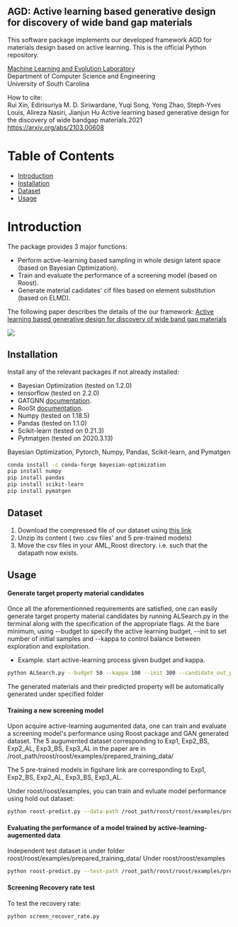 ## AGD: Active learning based generative design for discovery of wide band gap materials
This software package implements our developed framework AGD for materials design based on active learning. This is the official Python repository. 

[Machine Learning and Evolution Laboratory](http://mleg.cse.sc.edu)<br />
Department of Computer Science and Engineering <br />
University of South Carolina <br />

How to cite:<br />
Rui Xin, Edirisuriya M. D. Siriwardane, Yuqi Song, Yong Zhao, Steph-Yves Louis, Alireza Nasiri, Jianjun Hu
Active learning based generative design for the discovery of wide bandgap materials.2021 https://arxiv.org/abs/2103.00608

# Table of Contents
* [Introduction](#introduction)
* [Installation](#installation)
* [Dataset](#dataset)
* [Usage](#usage)



<a name="introduction"></a>
# Introduction
The package provides 3 major functions:

- Perform active-learning based sampling in whole design latent space (based on Bayesian Optimization).
- Train and evaluate the performance of a screening model (based on Roost).
- Generate material cadidates' cif files based on element substitution (based on ELMD). 

The following paper describes the details of the our framework:
[Active learning based generative design for discovery of wide band gap materials](https://arxiv.org/pdf/2103.00608.pdf)



![](front-pic.png)
<a name="installation"></a>
## Installation
Install any of the relevant packages if not already installed:
* Bayesian Optimization (tested on 1.2.0)
* tensorflow (tested on 2.2.0)
* GATGNN [documentation](https://github.com/superlouis/GATGNN).
* RooSt [documentation](https://github.com/CompRhys/roost).
* Numpy   (tested on 1.18.5)
* Pandas  (tested on 1.1.0) 
* Scikit-learn (tested on 0.21.3) 
* Pytmatgen (tested on 2020.3.13)

Bayesian Optimization, Pytorch, Numpy, Pandas, Scikit-learn, and Pymatgen
```bash
conda install -c conda-forge bayesian-optimization
pip install numpy
pip install pandas
pip install scikit-learn
pip install pymatgen
```


<a name="dataset"></a>
## Dataset
1. Download the compressed file of our dataset using [this link](https://figshare.com/articles/dataset/bd_AML_whole_init_300_csv/14132270)
2. Unzip its content ( two .csv files' and 5 pre-trained models)
3. Move the csv files in your AML_Roost directory. i.e. such that the datapath now exists.

<a name="usage"></a>
## Usage
#### Generate target property material candidates
Once all the aforementionned requirements are satisfied, one can easily generate target property material candidates by running ALSearch.py in the terminal along with the specification of the appropriate flags. At the bare minimum, using --budget to specify the active learning budget, --init to set number of initial samples and --kappa to control balance between exploration and exploitation.
- Example. start active-learning process given budget and kappa.
```bash
python ALSearch.py --budget 50 --kappa 100 --init 300 --candidate_out_path path/you/prefer
```
The generated materials and their predicted property will be automatically generated under specified folder

#### Training a new screening model
 Upon acquire active-learning augumented data, one can train and evaluate a screening model's performance using Roost package and GAN generated dataset.
 The 5 augumented dataset corresponding to Exp1, Exp2_BS, Exp2_AL, Exp3_BS, Exp3_AL in the paper are in /root_path/roost/roost/examples/prepared_training_data/
 
 The 5 pre-trained models in figshare link are corresponding to Exp1, Exp2_BS, Exp2_AL, Exp3_BS, Exp3_AL.
 
 Under roost/roost/examples, you can train and evluate model performance using hold out dataset:
```bash
python roost-predict.py --data-path /root_path/roost/roost/examples/prepared_training_data/Exp3_AL_1153.csv --train --evaluate --val-size 0.2  --epochs 200 --run-id 311
```

#### Evaluating the performance of a model trained by active-learning-augemented data

Independent test dataset is under folder roost/roost/examples/prepared_training_data/
Under roost/roost/examples
```bash
python roost-predict.py --test-path /root_path/roost/roost/examples/prepared_training_data/bd_test_only.csv --regression --evaluate --run-id 3
```

#### Screening Recovery rate test

To test the recovery rate:
```bash
python screen_recover_rate.py
```

